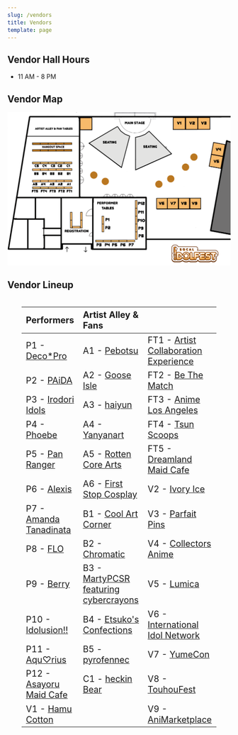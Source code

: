 ```yaml
---
slug: /vendors
title: Vendors
template: page
---
```


<link rel="stylesheet" href="/inline-css/vendors.css"></link>

## Vendor Hall Hours

* 11 AM - 8 PM

## Vendor Map

![Map](/images/vendor-map.png)

## Vendor Lineup

<div class="vendor-lineup" style="font-size: 140%; display: flex; flex-direction:column; padding: 0 32px; text-align: left;">

| Performers | Artist Alley & Fans |  |
| --------- | ------------------ | -------- |
| P1 - <a target="_blank" href="https://scidolfest.com/performers/deco*pro">Deco*Pro</a> | A1 - <a target="_blank" href="https://pebotsu.carrd.co/">Pebotsu</a> | FT1 - <a target="_blank" href="https://www.artcollabexp.com/">Artist Collaboration Experience</a> |
| P2 - <a target="_blank" href="https://scidolfest.com/performers/paida">PAiDA</a> | A2 - <a target="_blank" href="https://gooseisle.carrd.co/">Goose Isle</a> | FT2 - <a target="_blank" href="https://bethematch.org/">Be The Match</a> |
| P3 - <a target="_blank" href="https://scidolfest.com/performers/irodoriidols">Irodori Idols</a> | A3 - <a target="_blank" href="https://haiyun.moe/">haiyun</a> | FT3 - <a target="_blank" href="https://animelosangeles.org/">Anime Los Angeles</a> |
| P4 - <a target="_blank" href="https://scidolfest.com/performers/phoebe">Phoebe</a> | A4 - <a target="_blank" href="https://yanyanart.carrd.co/">Yanyanart</a> | FT4 - <a target="_blank" href="https://tsunscoops.com/">Tsun Scoops</a> |
| P5 - <a target="_blank" href="https://scidolfest.com/performers/panranger">Pan Ranger</a> | A5 - <a target="_blank" href="https://www.instagram.com/rottencorearts/?hl=en">Rotten Core Arts</a> | FT5 - <a target="_blank" href="https://www.dreamlandmaidcafe.com/">Dreamland Maid Cafe</a> |
| P6 - <a target="_blank" href="https://scidolfest.com/performers/alexis">Alexis</a> | A6 - <a target="_blank" href="https://www.firststopcosplay.com/">First Stop Cosplay</a> | V2 - <a target="_blank" href="https://www.ivoryice.com/wp/">Ivory Ice</a> |
| P7 - <a target="_blank" href="https://scidolfest.com/performers/amandatanadinata">Amanda Tanadinata</a> | B1 - <a target="_blank" href="https://www.coolart.store/">Cool Art Corner</a> | V3 - <a target="_blank" href="https://parfaitpins.carrd.co/">Parfait Pins</a> |
| P8 - <a target="_blank" href="https://scidolfest.com/performers/flo">FLO</a> | B2 - <a target="_blank" href="https://www.wearchromatic.com/">Chromatic</a> | V4 - <a target="_blank" href="https://www.collectorsanime.com/">Collectors Anime</a> |
| P9 - <a target="_blank" href="https://scidolfest.com/performers/berry">Berry</a> | B3 - <a target="_blank" href="https://www.martypcsr.com/">MartyPCSR featuring cybercrayons</a> | V5 - <a target="_blank" href="https://lumicausa.com/">Lumica</a> |
| P10 - <a target="_blank" href="https://scidolfest.com/performers/idolusion!!">Idolusion!!</a> | B4 - <a target="_blank" href="https://kofuwabunnii.carrd.co/">Etsuko's Confections</a> | V6 - <a target="_blank" href="https://intlidol.net/">International Idol Network</a> |
| P11 - <a target="_blank" href="https://scidolfest.com/performers/aqu%E2%99%A1rius">Aqu♡rius</a> | B5 - <a target="_blank" href="https://instagram.com/pyrofennec">pyrofennec</a> | V7 - <a target="_blank" href="https://yumeconusa.com/">YumeCon</a> |
| P12 - <a target="_blank" href="https://scidolfest.com/performers/asayorumaidcafe">Asayoru Maid Cafe</a> | C1 - <a target="_blank" href="https://linktr.ee/heckinBear">heckin Bear</a> | V8 - <a target="_blank" href="https://www.touhoufest.org/">TouhouFest</a> |
| V1 - <a target="_blank" href="https://scidolfest.com/performers/hamucotton">Hamu Cotton</a> |  | V9 - <a target="_blank" href="https://www.animarketplace.org/">AniMarketplace</a> |


</div>